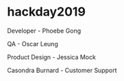 # hackday2019

Developer - Phoebe Gong

QA - Oscar Leung

Product Design - Jessica Mock

Casondra Burnard - Customer Support
